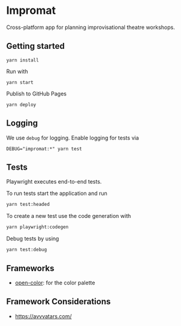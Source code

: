 # Impromat

Cross-platform app for planning improvisational theatre workshops.

## Getting started

```
yarn install
```

Run with

```
yarn start
```

Publish to GitHub Pages

```
yarn deploy
```

## Logging

We use `debug` for logging. Enable logging for tests via

```
DEBUG="impromat:*" yarn test
```

## Tests

Playwright executes end-to-end tests.

To run tests start the application and run

```sh
yarn test:headed
```

To create a new test use the code generation with

```sh
yarn playwright:codegen
```

Debug tests by using

```
yarn test:debug
```

## Frameworks

- [open-color](https://github.com/yeun/open-color): for the color palette

## Framework Considerations

- https://avvvatars.com/
